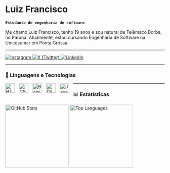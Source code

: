 # Luiz Francisco

**`Estudante de engenharia de software`**

Me chamo Luiz Francisco, tenho 19 anos e sou natural de Telêmaco Borba, no Paraná. Atualmente, estou cursando Engenharia de Software na Unicesumar em Ponta Grossa.

---

<p align="left">
    <a href="https://www.instagram.com/luizfp_0908/">
        <img 
            alt="Instagram" 
            title="Me siga no Instagram" 
            src="https://custom-icon-badges.demolab.com/instagram/followers/luizfp_0908?color=%23E4405F&style=for-the-badge&logo=instagram&logoColor=white&label=Seguidores&labelColor=C135A2"
        />
    </a>
    <a href="https://x.com/luizPucci6">
        <img 
            alt="X (Twitter)" 
            title="Me siga no X (Twitter)" 
            src="https://custom-icon-badges.demolab.com/twitter/follow/luizPucci6?color=1da1f2&style=for-the-badge&logo=x&logoColor=white&label=Seguidores&labelColor=117ab8"
        />
    </a>
    <a href="https://www.linkedin.com/in/luiz-pucci-905b01300">
        <img 
            alt="LinkedIn" 
            title="Conecte-se no LinkedIn" 
            src="https://custom-icon-badges.demolab.com/linkedin/follow/luiz-pucci-905b01300?color=0077b5&style=for-the-badge&logo=linkedin&logoColor=white&label=Seguidores&labelColor=005e8e"
        />
    </a>
</p>

---

### 🤖 Linguagens e Tecnologias

<p align="left">
    <img align="left" alt="HTML" title="HTML" width="30px" style="padding-right: 10px;" src="https://cdn.jsdelivr.net/gh/devicons/devicon@latest/icons/html5/html5-original.svg" />
    <img align="left" alt="CSS" title="CSS" width="30px" style="padding-right: 10px;" src="https://cdn.jsdelivr.net/gh/devicons/devicon@latest/icons/css3/css3-original.svg" />
    <img align="left" alt="Bootstrap" title="Bootstrap" width="30px" style="padding-right: 10px;" src="https://cdn.jsdelivr.net/gh/devicons/devicon@latest/icons/bootstrap/bootstrap-original.svg" />
    <img align="left" alt="Git" title="Git" width="30px" style="padding-right: 10px;" src="https://cdn.jsdelivr.net/gh/devicons/devicon@latest/icons/git/git-original.svg" />
    <img align="left" alt="Java" title="Java" width="30px" style="padding-right: 10px;" src="https://cdn.jsdelivr.net/gh/devicons/devicon@latest/icons/java/java-original.svg" />
</p>

---

### 📊 Estatísticas

<p align="left">
  <img 
    alt="GitHub Stats" 
    height="200" 
    src="https://github-readme-stats.vercel.app/api?username=Luizfp0908&show_icons=true&theme=tokyonight&include_all_commits=true&locale=pt-br" 
  />
  <img 
    alt="Top Languages" 
    height="200" 
    src="https://github-readme-stats.vercel.app/api/top-langs/?username=Luizfp0908&theme=tokyonight&layout=compact&custom_title=Tecnologias&langs_count=9" 
  />
</p>
